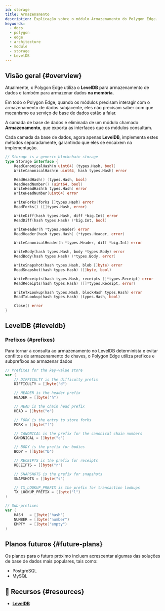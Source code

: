 ```yaml
---
id: storage
title: Armazenamento
description: Explicação sobre o módulo Armazenamento do Polygon Edge.
keywords:
  - docs
  - polygon
  - edge
  - architecture
  - module
  - storage
  - LevelDB
---
```


## Visão geral {#overview}

Atualmente, o Polygon Edge utiliza o **LevelDB** para armazenamento de dados e também para armazenar dados **na memória**.

Em todo o Polygon Edge, quando os módulos precisam interagir com o armazenamento de dados subjacente,
eles não precisam saber com que mecanismo ou serviço de base de dados estão a falar.

A camada de base de dados é eliminada de um módulo chamado **Armazenamento**, que exporta as interfaces que os módulos consultam.

Cada camada da base de dados, agora apenas **LevelDB**, implementa estes métodos separadamente, garantindo que eles se encaixem na implementação.

````go title="blockchain/storage/storage.go"
// Storage is a generic blockchain storage
type Storage interface {
	ReadCanonicalHash(n uint64) (types.Hash, bool)
	WriteCanonicalHash(n uint64, hash types.Hash) error

	ReadHeadHash() (types.Hash, bool)
	ReadHeadNumber() (uint64, bool)
	WriteHeadHash(h types.Hash) error
	WriteHeadNumber(uint64) error

	WriteForks(forks []types.Hash) error
	ReadForks() ([]types.Hash, error)

	WriteDiff(hash types.Hash, diff *big.Int) error
	ReadDiff(hash types.Hash) (*big.Int, bool)

	WriteHeader(h *types.Header) error
	ReadHeader(hash types.Hash) (*types.Header, error)

	WriteCanonicalHeader(h *types.Header, diff *big.Int) error

	WriteBody(hash types.Hash, body *types.Body) error
	ReadBody(hash types.Hash) (*types.Body, error)

	WriteSnapshot(hash types.Hash, blob []byte) error
	ReadSnapshot(hash types.Hash) ([]byte, bool)

	WriteReceipts(hash types.Hash, receipts []*types.Receipt) error
	ReadReceipts(hash types.Hash) ([]*types.Receipt, error)

	WriteTxLookup(hash types.Hash, blockHash types.Hash) error
	ReadTxLookup(hash types.Hash) (types.Hash, bool)

	Close() error
}
````

## LevelDB {#leveldb}

### Prefixos {#prefixes}

Para tornar a consulta ao armazenamento no LevelDB determinista e evitar conflitos de armazenamento de chaves, o Polygon Edge utiliza
prefixos e subprefixos ao armazenar dados

````go title="blockchain/storage/keyvalue.go"
// Prefixes for the key-value store
var (
	// DIFFICULTY is the difficulty prefix
	DIFFICULTY = []byte("d")

	// HEADER is the header prefix
	HEADER = []byte("h")

	// HEAD is the chain head prefix
	HEAD = []byte("o")

	// FORK is the entry to store forks
	FORK = []byte("f")

	// CANONICAL is the prefix for the canonical chain numbers
	CANONICAL = []byte("c")

	// BODY is the prefix for bodies
	BODY = []byte("b")

	// RECEIPTS is the prefix for receipts
	RECEIPTS = []byte("r")

	// SNAPSHOTS is the prefix for snapshots
	SNAPSHOTS = []byte("s")

	// TX_LOOKUP_PREFIX is the prefix for transaction lookups
	TX_LOOKUP_PREFIX = []byte("l")
)

// Sub-prefixes
var (
	HASH   = []byte("hash")
	NUMBER = []byte("number")
	EMPTY  = []byte("empty")
)
````

## Planos futuros {#future-plans}

Os planos para o futuro próximo incluem acrescentar algumas das soluções de base de dados mais populares, tais como:
* PostgreSQL
* MySQL


## 📜 Recursos {#resources}
* **[LevelDB](https://github.com/google/leveldb)**